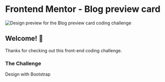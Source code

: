 # Frontend Mentor - Blog preview card

![Design preview for the Blog preview card coding challenge](./preview.jpg)

## Welcome! 👋

Thanks for checking out this front-end coding challenge.

### The Challenge
Design with Bootstrap
